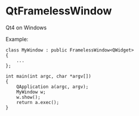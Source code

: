 QtFramelessWindow
=================

Qt4 on Windows

Example:

    class MyWindow : public FramelessWindow<QWidget>
    {
        ...
    };
    
    int main(int argc, char *argv[])
    {
    	QApplication a(argc, argv);
    	MyWindow w;
    	w.show();
    	return a.exec();
    }
